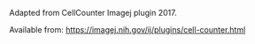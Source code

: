 Adapted from CellCounter Imagej plugin 2017.

Available from: https://imagej.nih.gov/ij/plugins/cell-counter.html